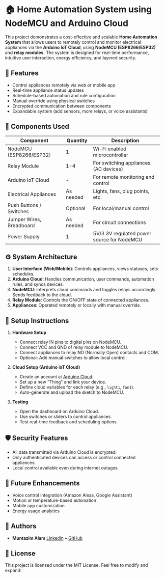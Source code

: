 

# 🏠 Home Automation System using NodeMCU and Arduino Cloud

This project demonstrates a cost-effective and scalable **Home Automation System** that allows users to remotely control and monitor electrical appliances via the **Arduino IoT Cloud**, using **NodeMCU (ESP8266/ESP32)** and **relay modules**. The system is designed for real-time performance, intuitive user interaction, energy efficiency, and layered security.

## 📌 Features

* Control appliances remotely via web or mobile app
* Real-time appliance status updates
* Schedule-based automation and rule configuration
* Manual override using physical switches
* Encrypted communication between components
* Expandable system (add sensors, more relays, or voice assistants)

## 🧰 Components Used

| Component                | Quantity  | Description                                |
| ------------------------ | --------- | ------------------------------------------ |
| NodeMCU (ESP8266/ESP32)  | 1         | Wi-Fi enabled microcontroller              |
| Relay Module             | 1-4       | For switching appliances (AC devices)      |
| Arduino IoT Cloud        | -         | For remote monitoring and control          |
| Electrical Appliances    | As needed | Lights, fans, plug points, etc.            |
| Push Buttons / Switches  | Optional  | For local/manual control                   |
| Jumper Wires, Breadboard | As needed | For circuit connections                    |
| Power Supply             | 1         | 5V/3.3V regulated power source for NodeMCU |

## ⚙️ System Architecture

1. **User Interface (Web/Mobile)**: Controls appliances, views statuses, sets schedules.
2. **Arduino Cloud**: Handles communication, user commands, automation rules, and syncs devices.
3. **NodeMCU**: Interprets cloud commands and toggles relays accordingly. Sends feedback to the cloud.
4. **Relay Module**: Controls the ON/OFF state of connected appliances.
5. **Appliances**: Operated remotely or locally with manual override.

## 🚀 Setup Instructions

1. **Hardware Setup**

   * Connect relay IN pins to digital pins on NodeMCU.
   * Connect VCC and GND of relay module to NodeMCU.
   * Connect appliances to relay NO (Normally Open) contacts and COM.
   * Optional: Add manual switches to allow local control.

2. **Cloud Setup (Arduino IoT Cloud)**

   * Create an account at [Arduino Cloud](https://create.arduino.cc/).
   * Set up a new "Thing" and link your device.
   * Define cloud variables for each relay (e.g., `light1`, `fan1`).
   * Auto-generate and upload the sketch to NodeMCU.

3. **Testing**

   * Open the dashboard on Arduino Cloud.
   * Use switches or sliders to control appliances.
   * Test real-time feedback and scheduling options.

## 🛡️ Security Features

* All data transmitted via Arduino Cloud is encrypted.
* Only authenticated devices can access or control connected appliances.
* Local control available even during internet outages.

## 🌱 Future Enhancements

* Voice control integration (Amazon Alexa, Google Assistant)
* Motion or temperature-based automation
* Mobile app customization
* Energy usage analytics


## 🧠 Authors

* **Muntazim Alam**
  [LinkedIn](https://www.linkedin.com/in/muntazim-alam-463b4626a) • [GitHub](https://github.com/muntazimalam)

## 📄 License

This project is licensed under the MIT License. Feel free to modify and expand!

